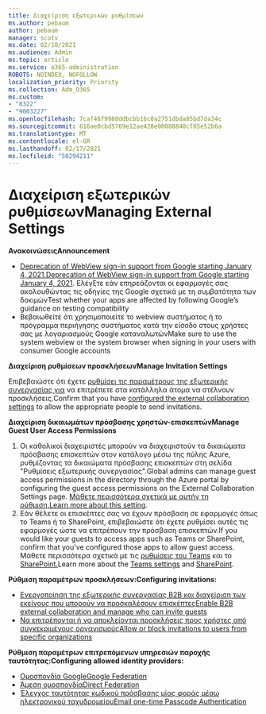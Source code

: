 ```yaml
---
title: Διαχείριση εξωτερικών ρυθμίσεων
ms.author: pebaum
author: pebaum
manager: scotv
ms.date: 02/10/2021
ms.audience: Admin
ms.topic: article
ms.service: o365-administration
ROBOTS: NOINDEX, NOFOLLOW
localization_priority: Priority
ms.collection: Adm_O365
ms.custom:
- "8322"
- "9003227"
ms.openlocfilehash: 7caf46f9988ddbcbb16c0a2751dbda85bd7da34c
ms.sourcegitcommit: 616ae0cbd5769e12ae428e00088840cf05e52b6a
ms.translationtype: MT
ms.contentlocale: el-GR
ms.lasthandoff: 02/17/2021
ms.locfileid: "50294211"
---
```

# <a name="managing-external-settings"></a><span data-ttu-id="d0214-102">Διαχείριση εξωτερικών ρυθμίσεων</span><span class="sxs-lookup"><span data-stu-id="d0214-102">Managing External Settings</span></span>

<span data-ttu-id="d0214-103">**Ανακοινώσεις**</span><span class="sxs-lookup"><span data-stu-id="d0214-103">**Announcement**</span></span>

- <span data-ttu-id="d0214-104">[Deprecation of WebView sign-in support from Google starting January 4, 2021.](https://docs.microsoft.com/azure/active-directory/external-identities/google-federation?WT.mc_id=Portal-Microsoft_Azure_Support#deprecation-of-webview-sign-in-support)</span><span class="sxs-lookup"><span data-stu-id="d0214-104">[Deprecation of WebView sign-in support from Google starting January 4, 2021](https://docs.microsoft.com/azure/active-directory/external-identities/google-federation?WT.mc_id=Portal-Microsoft_Azure_Support#deprecation-of-webview-sign-in-support).</span></span> <span data-ttu-id="d0214-105">Ελέγξτε εάν επηρεάζονται οι εφαρμογές σας ακολουθώντας τις οδηγίες της Google σχετικά με τη συμβατότητα των δοκιμών</span><span class="sxs-lookup"><span data-stu-id="d0214-105">Test whether your apps are affected by following Google’s guidance on testing compatibility</span></span>
- <span data-ttu-id="d0214-106">Βεβαιωθείτε ότι χρησιμοποιείτε το webview συστήματος ή το πρόγραμμα περιήγησης συστήματος κατά την είσοδο στους χρήστες σας με λογαριασμούς Google καταναλωτών</span><span class="sxs-lookup"><span data-stu-id="d0214-106">Make sure to use the system webview or the system browser when signing in your users with consumer Google accounts</span></span>

<span data-ttu-id="d0214-107">**Διαχείριση ρυθμίσεων προσκλήσεων**</span><span class="sxs-lookup"><span data-stu-id="d0214-107">**Manage Invitation Settings**</span></span>

<span data-ttu-id="d0214-108">Επιβεβαιώστε ότι έχετε [ρυθμίσει τις παραμέτρους της εξωτερικής συνεργασίας για](https://docs.microsoft.com/azure/active-directory/external-identities/delegate-invitations?WT.mc_id=Portal-Microsoft_Azure_Support) να επιτρέπετε στα κατάλληλα άτομα να στέλνουν προσκλήσεις.</span><span class="sxs-lookup"><span data-stu-id="d0214-108">Confirm that you have [configured the external collaboration settings](https://docs.microsoft.com/azure/active-directory/external-identities/delegate-invitations?WT.mc_id=Portal-Microsoft_Azure_Support) to allow the appropriate people to send invitations.</span></span>

<span data-ttu-id="d0214-109">**Διαχείριση δικαιωμάτων πρόσβασης χρηστών-επισκεπτών**</span><span class="sxs-lookup"><span data-stu-id="d0214-109">**Manage Guest User Access Permissions**</span></span>

1. <span data-ttu-id="d0214-110">Οι καθολικοί διαχειριστές μπορούν να διαχειριστούν τα δικαιώματα πρόσβασης επισκεπτών στον κατάλογο μέσω της πύλης Azure, ρυθμίζοντας τα δικαιώματα πρόσβασης επισκεπτών στη σελίδα "Ρυθμίσεις εξωτερικής συνεργασίας".</span><span class="sxs-lookup"><span data-stu-id="d0214-110">Global admins can manage guest access permissions in the directory through the Azure portal by configuring the guest access permissions on the External Collaboration Settings page.</span></span> <span data-ttu-id="d0214-111">[Μάθετε περισσότερα σχετικά με αυτήν τη ρύθμιση.](https://docs.microsoft.com/azure/active-directory/fundamentals/users-default-permissions?WT.mc_id=Portal-Microsoft_Azure_Support)</span><span class="sxs-lookup"><span data-stu-id="d0214-111">[Learn more about this setting](https://docs.microsoft.com/azure/active-directory/fundamentals/users-default-permissions?WT.mc_id=Portal-Microsoft_Azure_Support).</span></span>
2. <span data-ttu-id="d0214-112">Εάν θέλετε οι επισκέπτες σας να έχουν πρόσβαση σε εφαρμογές όπως το Teams ή το SharePoint, επιβεβαιώστε ότι έχετε ρυθμίσει αυτές τις εφαρμογές ώστε να επιτρέπουν την πρόσβαση επισκεπτών.</span><span class="sxs-lookup"><span data-stu-id="d0214-112">If you would like your guests to access apps such as Teams or SharePoint, confirm that you've configured those apps to allow guest access.</span></span> <span data-ttu-id="d0214-113">Μάθετε περισσότερα σχετικά με τις [ρυθμίσεις του Teams](https://docs.microsoft.com/microsoftteams/guest-access?WT.mc_id=Portal-Microsoft_Azure_Support) και το [SharePoint.](https://docs.microsoft.com/sharepoint/external-sharing-overview?WT.mc_id=Portal-Microsoft_Azure_Support)</span><span class="sxs-lookup"><span data-stu-id="d0214-113">Learn more about the [Teams settings](https://docs.microsoft.com/microsoftteams/guest-access?WT.mc_id=Portal-Microsoft_Azure_Support) and [SharePoint](https://docs.microsoft.com/sharepoint/external-sharing-overview?WT.mc_id=Portal-Microsoft_Azure_Support).</span></span>

<span data-ttu-id="d0214-114">**Ρύθμιση παραμέτρων προσκλήσεων:**</span><span class="sxs-lookup"><span data-stu-id="d0214-114">**Configuring invitations:**</span></span>

- [<span data-ttu-id="d0214-115">Ενεργοποίηση της εξωτερικής συνεργασίας B2B και διαχείριση των εκείνους που μπορούν να προσκαλέσουν επισκέπτες</span><span class="sxs-lookup"><span data-stu-id="d0214-115">Enable B2B external collaboration and manage who can invite guests</span></span>](https://docs.microsoft.com/azure/active-directory/b2b/delegate-invitations?WT.mc_id=Portal-Microsoft_Azure_Support)
- [<span data-ttu-id="d0214-116">Να επιτρέπονται ή να αποκλείονται προσκλήσεις προς χρήστες από συγκεκριμένους οργανισμούς</span><span class="sxs-lookup"><span data-stu-id="d0214-116">Allow or block invitations to users from specific organizations</span></span>](https://docs.microsoft.com/azure/active-directory/b2b/allow-deny-list?WT.mc_id=Portal-Microsoft_Azure_Support)

<span data-ttu-id="d0214-117">**Ρύθμιση παραμέτρων επιτρεπόμενων υπηρεσιών παροχής ταυτότητας:**</span><span class="sxs-lookup"><span data-stu-id="d0214-117">**Configuring allowed identity providers:**</span></span>

- [<span data-ttu-id="d0214-118">Ομοσπονδία Google</span><span class="sxs-lookup"><span data-stu-id="d0214-118">Google Federation</span></span>](https://docs.microsoft.com/azure/active-directory/b2b/google-federation?WT.mc_id=Portal-Microsoft_Azure_Support)
- [<span data-ttu-id="d0214-119">Άμεση ομοσπονδία</span><span class="sxs-lookup"><span data-stu-id="d0214-119">Direct Federation</span></span>](https://docs.microsoft.com/azure/active-directory/b2b/direct-federation?WT.mc_id=Portal-Microsoft_Azure_Support)
- [<span data-ttu-id="d0214-120">Έλεγχος ταυτότητας κωδικού πρόσβασης μίας φοράς μέσω ηλεκτρονικού ταχυδρομείου</span><span class="sxs-lookup"><span data-stu-id="d0214-120">Email one-time Passcode Authentication</span></span>](https://docs.microsoft.com/azure/active-directory/b2b/one-time-passcode?WT.mc_id=Portal-Microsoft_Azure_Support)
